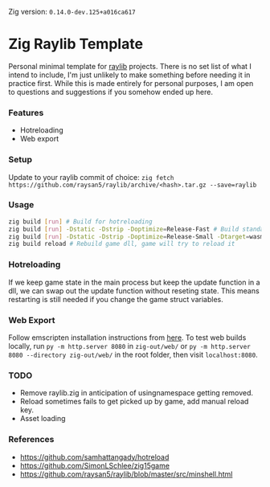 Zig version: `0.14.0-dev.125+a016ca617`

# Zig Raylib Template
Personal minimal template for [raylib](https://github.com/raysan5/raylib) projects.
There is no set list of what I intend to include, I'm just unlikely to make something before needing it in practice first.
While this is made entirely for personal purposes, I am open to questions and suggestions if you somehow ended up here.

### Features
- Hotreloading
- Web export

### Setup
Update to your raylib commit of choice:
`zig fetch https://github.com/raysan5/raylib/archive/<hash>.tar.gz --save=raylib`

### Usage
```bash
zig build [run] # Build for hotreloading
zig build [run] -Dstatic -Dstrip -Doptimize=Release-Fast # Build standalone executable
zig build [run] -Dstatic -Dstrip -Doptimize=Release-Small -Dtarget=wasm32-freestanding --sysroot "%EMSDK%/upstream/emscripten" # Build for web (Windows)
zig build reload # Rebuild game dll, game will try to reload it
```

### Hotreloading
If we keep game state in the main process but keep the update function in a dll, we can swap out the update function without reseting state.
This means restarting is still needed if you change the game struct variables.

### Web Export
Follow emscripten installation instructions from [here](https://github.com/raysan5/raylib/wiki/Working-for-Web-(HTML5)#1-install-emscripten-toolchain).
To test web builds locally, run `py -m http.server 8080` in `zig-out/web/` or `py -m http.server 8080 --directory zig-out/web/` in the root folder, then visit `localhost:8080`.

### TODO
- Remove raylib.zig in anticipation of usingnamespace getting removed.
- Reload sometimes fails to get picked up by game, add manual reload key.
- Asset loading

### References
- https://github.com/samhattangady/hotreload
- https://github.com/SimonLSchlee/zig15game
- https://github.com/raysan5/raylib/blob/master/src/minshell.html
